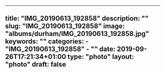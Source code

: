 
---
title: "IMG_20190613_192858"
description: ""
slug: "IMG_20190613_192858"
image: "albums/durham/IMG_20190613_192858.jpg"
keywords: ""
categories: 
    - "IMG_20190613_192858"
    - ""
date: 2019-09-26T17:21:34+01:00
type: "photo"
layout: "photo"
draft: false
---
